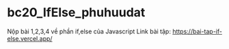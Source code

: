 # bc20_IfElse_phuhuudat
Nộp bài 1,2,3,4 về phần if,else của Javascript
Link bài tập: https://bai-tap-if-else.vercel.app/
